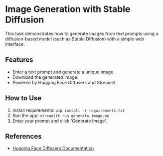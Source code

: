 # Image Generation with Stable Diffusion

This task demonstrates how to generate images from text prompts using a diffusion-based model (such as Stable Diffusion) with a simple web interface.

## Features
- Enter a text prompt and generate a unique image.
- Download the generated image.
- Powered by Hugging Face Diffusers and Streamlit.

## How to Use
1. Install requirements: `pip install -r requirements.txt`
2. Run the app: `streamlit run generate_image.py`
3. Enter your prompt and click 'Generate Image'.


## References
- [Hugging Face Diffusers Documentation](https://huggingface.co/docs/diffusers/index)


